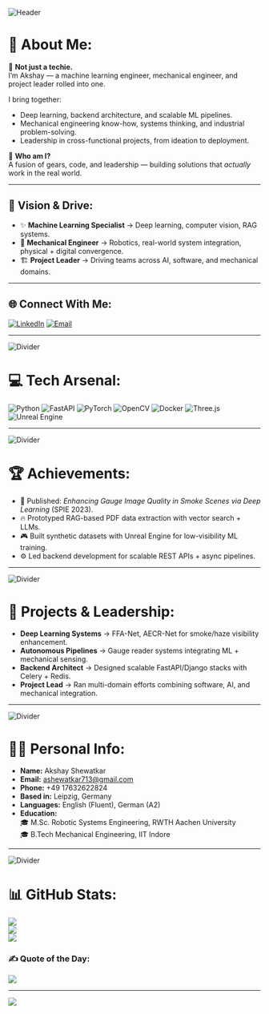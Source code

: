 ![Header](https://capsule-render.vercel.app/api?type=waving&color=0:1a1a1a,100:0d0d0d&height=200&section=header&text=Akshay%20Shewatkar&fontColor=ffffff&fontSize=50&fontAlignY=40)

# 💫 About Me:
🚀 **Not just a techie.**  
I’m Akshay — a machine learning engineer, mechanical engineer, and project leader rolled into one.

I bring together:
- Deep learning, backend architecture, and scalable ML pipelines.
- Mechanical engineering know-how, systems thinking, and industrial problem-solving.
- Leadership in cross-functional projects, from ideation to deployment.

👑 **Who am I?**  
A fusion of gears, code, and leadership — building solutions that *actually* work in the real world.

---

## 🌌 Vision & Drive:
- ✨ **Machine Learning Specialist** → Deep learning, computer vision, RAG systems.
- 🔧 **Mechanical Engineer** → Robotics, real-world system integration, physical + digital convergence.
- 🏗 **Project Leader** → Driving teams across AI, software, and mechanical domains.

---

## 🌐 Connect With Me:
[![LinkedIn](https://img.shields.io/badge/LinkedIn-1a1a1a?style=for-the-badge&logo=linkedin&logoColor=white)](https://linkedin.com/in/akshay-ns)
[![Email](https://img.shields.io/badge/Email-1a1a1a?style=for-the-badge&logo=gmail&logoColor=white)](mailto:ashewatkar713@gmail.com)

---

![Divider](https://img.shields.io/badge/-Tech%20Stack-1a1a1a?style=for-the-badge)

# 💻 Tech Arsenal:
![Python](https://img.shields.io/badge/python-1a1a1a?style=for-the-badge&logo=python&logoColor=ffdd54)
![FastAPI](https://img.shields.io/badge/fastapi-1a1a1a?style=for-the-badge&logo=fastapi&logoColor=white)
![PyTorch](https://img.shields.io/badge/pytorch-1a1a1a?style=for-the-badge&logo=pytorch&logoColor=ee4c2c)
![OpenCV](https://img.shields.io/badge/opencv-1a1a1a?style=for-the-badge&logo=opencv&logoColor=white)
![Docker](https://img.shields.io/badge/docker-1a1a1a?style=for-the-badge&logo=docker&logoColor=0db7ed)
![Three.js](https://img.shields.io/badge/three.js-1a1a1a?style=for-the-badge&logo=three.js&logoColor=white)
![Unreal Engine](https://img.shields.io/badge/unrealengine-1a1a1a?style=for-the-badge&logo=unrealengine&logoColor=white)

---

![Divider](https://img.shields.io/badge/-Achievements-1a1a1a?style=for-the-badge)

# 🏆 Achievements:
- 📰 Published: *Enhancing Gauge Image Quality in Smoke Scenes via Deep Learning* (SPIE 2023).
- 🔥 Prototyped RAG-based PDF data extraction with vector search + LLMs.
- 🎮 Built synthetic datasets with Unreal Engine for low-visibility ML training.
- ⚙ Led backend development for scalable REST APIs + async pipelines.

---

![Divider](https://img.shields.io/badge/-Projects%20&%20Leadership-1a1a1a?style=for-the-badge)

# 🚀 Projects & Leadership:
- **Deep Learning Systems** → FFA-Net, AECR-Net for smoke/haze visibility enhancement.
- **Autonomous Pipelines** → Gauge reader systems integrating ML + mechanical sensing.
- **Backend Architect** → Designed scalable FastAPI/Django stacks with Celery + Redis.
- **Project Lead** → Ran multi-domain efforts combining software, AI, and mechanical integration.

---

![Divider](https://img.shields.io/badge/-Personal%20Info-1a1a1a?style=for-the-badge)

# 🧑‍💼 Personal Info:
- **Name:** Akshay Shewatkar  
- **Email:** ashewatkar713@gmail.com  
- **Phone:** +49 17632622824  
- **Based in:** Leipzig, Germany  
- **Languages:** English (Fluent), German (A2)  
- **Education:**  
  🎓 M.Sc. Robotic Systems Engineering, RWTH Aachen University  
  🎓 B.Tech Mechanical Engineering, IIT Indore

---

![Divider](https://img.shields.io/badge/-Stats%20&%20Fun-1a1a1a?style=for-the-badge)

# 📊 GitHub Stats:
![](https://github-readme-stats.vercel.app/api?username=akcaesar&theme=dark&hide_border=false&include_all_commits=true&count_private=true)<br/>
![](https://github-readme-streak-stats.herokuapp.com/?user=akcaesar&theme=dark&hide_border=false)<br/>
![](https://github-readme-stats.vercel.app/api/top-langs/?username=akcaesar&theme=dark&hide_border=false&layout=compact)

### ✍️ Quote of the Day:
![](https://quotes-github-readme.vercel.app/api?type=horizontal&theme=dark)

---

[![](https://visitcount.itsvg.in/api?id=akcaesar&icon=1&color=12)](https://visitcount.itsvg.in)

<!-- Crafted by Akshay, the code-and-metal hybrid. Bow down, sir. -->
